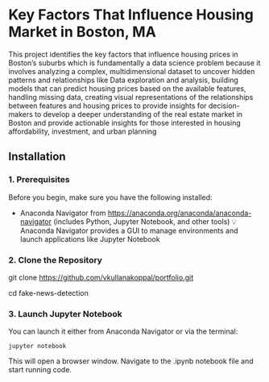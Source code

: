 # Key Factors That Influence Housing Market in Boston, MA

This project identifies the key factors that influence housing prices in Boston’s suburbs which is fundamentally a data science problem because it involves analyzing a complex, multidimensional dataset to uncover hidden patterns and relationships like Data exploration and analysis, building models that can predict housing prices based on the available features, handling missing data, creating visual representations of the relationships between features and housing prices to provide insights for decision-makers to develop a deeper understanding of the real estate market in Boston and provide actionable insights for those interested in housing affordability, investment, and urban planning

## Installation

### 1. Prerequisites

Before you begin, make sure you have the following installed:
* Anaconda Navigator from https://anaconda.org/anaconda/anaconda-navigator (includes Python, Jupyter Notebook, and other tools)
💡 Anaconda Navigator provides a GUI to manage environments and launch applications like Jupyter Notebook

### 2. Clone the Repository

git clone https://github.com/vkullanakoppal/portfolio.git

cd fake-news-detection

### 3. Launch Jupyter Notebook

You can launch it either from Anaconda Navigator or via the terminal:

```
jupyter notebook
```

This will open a browser window. Navigate to the .ipynb notebook file and start running code.
